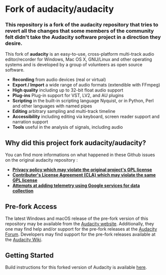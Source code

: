 Fork of audacity/audacity
=========================

### This repository is a fork of the audacity repository that tries to revert all the changes that some members of the community felt didn't take the Audacity software project in a direction they desire.


This fork of **audacity** is an easy-to-use, cross-platform multi-track audio editor/recorder for Windows, Mac OS X, GNU/Linux and other operating systems and is developed by a group of volunteers as open source software.

- **Recording** from audio devices (real or virtual)
- **Export / Import** a wide range of audio formats (extendible with FFmpeg)
- **High quality** including up to 32-bit float audio support
- **Plug-ins** Plug-in support for VST, LV2, and AU plugins
- **Scripting** in the built-in scripting language Nyquist, or in Python, Perl and other languages with named pipes
- **Editing** arbitrary sampling and multi-track timeline
- **Accessibility** including editing via keyboard, screen reader support and narration support
- **Tools** useful in the analysis of signals, including audio

## Why did this project fork audacity/audacity?

You can find more informations on what happened in these Github issues on the original audacity repository :

- [**Privacy policy which may violate the original project's GPL license**](https://github.com/audacity/audacity/issues/1213)
- [**Contributer's License Agreement (CLA) which may violate the same GPL license**](https://github.com/audacity/audacity/discussions/932)
- [**Attempts at adding telemetry using Google services for data collection**](https://github.com/audacity/audacity/pull/835)

## Pre-fork Access

The latest Windows and macOS release of the pre-fork version of this repository may be available from the [Audacity website](https://www.audacityteam.org/download/). 
Additionally, they one may find help and/or support for the pre-fork releases at the [Audacity Forum](https://forum.audacityteam.org/).
Developers may find support for the pre-fork releases available at the [Audacity Wiki](https://wiki.audacityteam.org/wiki/For_Developers).


## Getting Started

Build instructions for this forked version of Audacity is available [here](BUILDING.md).

